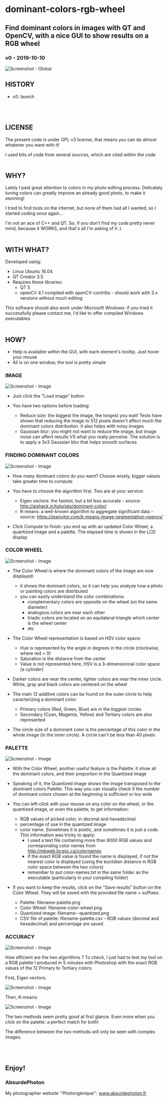 # dominant-colors-rgb-wheel
## Find dominant colors in images with QT and OpenCV, with a nice GUI to show results on a RGB wheel
### v0 - 2019-10-10

![Screenshot - Global](screenshots/screenshot-gui.jpg?raw=true)
<br/>

## HISTORY

* v0: launch
<br/>
<br/>

## LICENSE

The present code is under GPL v3 license, that means you can do almost whatever you want with it!

I used bits of code from several sources, which are cited within the code
<br/>
<br/>

## WHY?

Lately I paid great attention to colors in my photo editing process. Delicately tuning colors can greatly improve an already good photo, to make it stunning!

I tried to find tools on the internet, but none of them had all I wanted, so I started coding once again...

I'm not an ace of C++ and QT. So, if you don't find my code pretty never mind, because it WORKS, and that's all I'm asking of it :)
<br/>
<br/>

## WITH WHAT?

Developed using:
* Linux Ubuntu	16.04
* QT Creator 3.5
* Requires these libraries:
  * QT 5
  * openCV 4.1 compiled with openCV-contribs - should work with 3.x versions without much editing

This software should also work under Microsoft Windows: if you tried it successfully please contact me, I'd like to offer compiled Windows executables
<br/>
<br/>

## HOW?

* Help is available within the GUI, with each element's tooltip. Just hover your mouse
* All is on one window, the tool is pretty simple

### IMAGE

![Screenshot - Image](screenshots/screenshot-image.jpg?raw=true)

* Just click the "Load image" button

* You have two options before loading:
	* Reduce size: the biggest the image, the longest you wait! Tests have shown that reducing the image to 512 pixels doesn't affect much the dominant colors distribution. It also helps with noisy images
	* Gaussian blur: you might not want to reduce the image, but image noise can affect results VS what you really perceive. The solution is to apply a 3x3 Gaussian blur that helps smooth surfaces

### FINDING DOMINANT COLORS

![Screenshot - Image](screenshots/screenshot-compute.jpg?raw=true)

* How many dominant colors do you want? Choose wisely, bigger values take greater time to compute

* You have to choose the algorithm first. Two are at your service:
	* Eigen vectors: the fastest, but a bit less accurate - source: http://aishack.in/tutorials/dominant-color/
	* K-means: a well-known algorithm to aggregate significant data  - source: https://jeanvitor.com/k-means-image-segmentation-opencv/

* Click Compute to finish: you end up with an updated Color Wheel, a quantized image and a palette. The elapsed time is shown in the LCD display

### COLOR WHEEL

![Screenshot - Image](screenshots/screenshot-color-wheel.jpg?raw=true)

* The Color Wheel is where the dominant colors of the image are now displayed:
	* it shows the dominant colors, so it can help you analyze how a photo or painting colors are distributed
	* you can easily understand the color combinations:
		* complementary colors are opposite on the wheel (on the same diameter)
		* analogous colors are near each other
		* triadic colors are located on an equilateral triangle which center is the wheel center
		* etc

* The Color Wheel representation is based on HSV color space:
	* Hue is represented by the angle in degrees in the circle (clockwise, where red = 0)
	* Saturation is the distance from the center
	* Value is not represented here, HSV is a 3-dimensionnal color space (a cylinder)

* Darker colors are near the center, lighter colors are near the inner circle. White, gray and black colors are centered on the wheel

* The main 12 additive colors can be found on the outer circle to help caracterizing a dominant color:
	* Primary colors (Red, Green, Blue) are in the biggest circles
	* Secondary (Cyan, Magenta, Yellow) and Tertiary colors are also represented

* The circle size of a dominant color is the percentage of this color in the whole image (in the inner circle). A circle can't be less than 40 pixels

### PALETTE

![Screenshot - Image](screenshots/screenshot-palette.jpg?raw=true)

* With the Color Wheel, another useful feature is the Palette: it show all the dominant colors, and their proportion in the Quantized image

* Speaking of it, the Quantized image shows the image transposed to the dominant colors Palette. This way you can visually check if the number of dominant colors chosen at the beginning is sufficient or too wide

* You can left-click with your mouse on any color on the wheel, or the quantized image, or even the palette, to get information:
	* RGB values of picked color, in decimal and hexadecimal
	* percentage of use in the quantized image
	* color name. Sometimes it is poetic, and sometimes it is just a code. This information was tricky to apply:
		* I used a text file containing more than 9000 RGB values and corresponding color names from http://mkweb.bcgsc.ca/colornames
		* if the exact RGB value is found the name is displayed, if not the nearest color is displayed (using the euclidian distance in RGB color space between the two colors)
		* remember to put color-names.txt in the same folder as the executable (particularly in your compiling folder)

* If you want to keep the results, click on the "Save results" button on the Color Wheel. They will be saved with the provided file name + suffixes:
	* Palette: filename-palette.png
	* Color Wheel: filename-color-wheel.png
	* Quantized image: filename--quantized.png
	* CSV file of palette: filename-palette.csv - RGB values (decimal and hexadecimal) and percentage are saved


### ACCURACY

![Screenshot - Image](screenshots/palette.png?raw=true)

How efficient are the two algorithms ? To check, I just had to test my tool on a RGB palette I produced in 5 minutes with Photoshop with the exact RGB values of the 12 Primary to Tertiary colors.

First, Eigen vectors:

![Screenshot - Image](screenshots/screenshot-accuracy-eigen.jpg?raw=true)

Then, K-means:

![Screenshot - Image](screenshots/screenshot-accuracy-k-means.jpg?raw=true)

The two methods seem pretty good at first glance. Even more when you click on the palette: a perfect match for both!

The difference between the two methods will only be seen with complex images.

<br/>
<br/>

## Enjoy!

### AbsurdePhoton
My photographer website ''Photongénique'': www.absurdephoton.fr
